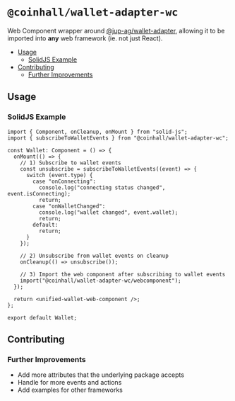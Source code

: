 <!-- omit in toc -->
# `@coinhall/wallet-adapter-wc`

Web Component wrapper around [@jup-ag/wallet-adapter](https://github.com/TeamRaccoons/Unified-Wallet-Kit), allowing it to be imported into **any** web framework (ie. not just React).

- [Usage](#usage)
  - [SolidJS Example](#solidjs-example)
- [Contributing](#contributing)
  - [Further Improvements](#further-improvements)

## Usage

### SolidJS Example

```tsx
import { Component, onCleanup, onMount } from "solid-js";
import { subscribeToWalletEvents } from "@coinhall/wallet-adapter-wc";

const Wallet: Component = () => {
  onMount(() => {
    // 1) Subscribe to wallet events
    const unsubscribe = subscribeToWalletEvents((event) => {
      switch (event.type) {
        case "onConnecting":
          console.log("connecting status changed", event.isConnecting);
          return;
        case "onWalletChanged":
          console.log("wallet changed", event.wallet);
          return;
        default:
          return;
      }
    });

    // 2) Unsubscribe from wallet events on cleanup
    onCleanup(() => unsubscribe());

    // 3) Import the web component after subscribing to wallet events
    import("@coinhall/wallet-adapter-wc/webcomponent");
  });

  return <unified-wallet-web-component />;
};

export default Wallet;
```

## Contributing

### Further Improvements

- Add more attributes that the underlying package accepts
- Handle for more events and actions
- Add examples for other frameworks
